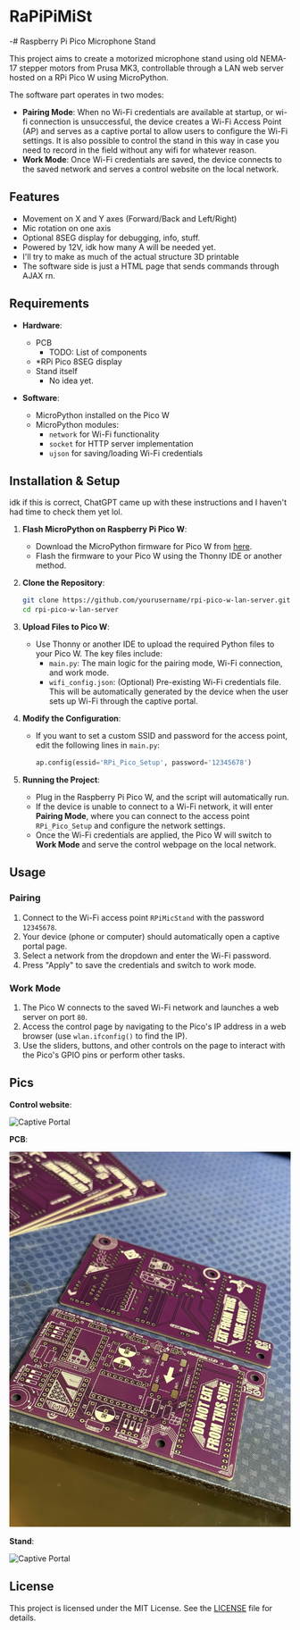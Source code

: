 # RaPiPiMiSt
-# Raspberry Pi Pico Microphone Stand

This project aims to create a motorized microphone stand using old NEMA-17 stepper motors from Prusa MK3, controllable through a LAN web server hosted on a RPi Pico W using MicroPython.

The software part operates in two modes:

- **Pairing Mode**: When no Wi-Fi credentials are available at startup, or wi-fi connection is unsuccessful, the device creates a Wi-Fi Access Point (AP) and serves as a captive portal to allow users to configure the Wi-Fi settings. It is also possible to control the stand in this way in case you need to record in the field without any wifi for whatever reason.
- **Work Mode**: Once Wi-Fi credentials are saved, the device connects to the saved network and serves a control website on the local network.

## Features
- Movement on X and Y axes (Forward/Back and Left/Right)
- Mic rotation on one axis
- Optional 8SEG display for debugging, info, stuff.
- Powered by 12V, idk how many A will be needed yet.
- I'll try to make as much of the actual structure 3D printable
- The software side is just a HTML page that sends commands through AJAX rn.

## Requirements

- **Hardware**:
  - PCB
    - TODO: List of components
  - \*RPi Pico 8SEG display
  - Stand itself
    - No idea yet.

- **Software**:
  - MicroPython installed on the Pico W
  - MicroPython modules:
    - `network` for Wi-Fi functionality
    - `socket` for HTTP server implementation
    - `ujson` for saving/loading Wi-Fi credentials

## Installation & Setup
idk if this is correct, ChatGPT came up with these instructions and I haven't had time to check them yet lol.

1. **Flash MicroPython on Raspberry Pi Pico W**:
    - Download the MicroPython firmware for Pico W from [here](https://micropython.org/download/rp2-pico-w/).
    - Flash the firmware to your Pico W using the Thonny IDE or another method.

2. **Clone the Repository**:
    ```bash
    git clone https://github.com/yourusername/rpi-pico-w-lan-server.git
    cd rpi-pico-w-lan-server
    ```

3. **Upload Files to Pico W**:
    - Use Thonny or another IDE to upload the required Python files to your Pico W. The key files include:
        - `main.py`: The main logic for the pairing mode, Wi-Fi connection, and work mode.
        - `wifi_config.json`: (Optional) Pre-existing Wi-Fi credentials file. This will be automatically generated by the device when the user sets up Wi-Fi through the captive portal.

4. **Modify the Configuration**:
    - If you want to set a custom SSID and password for the access point, edit the following lines in `main.py`:
      ```python
      ap.config(essid='RPi_Pico_Setup', password='12345678')
      ```

5. **Running the Project**:
    - Plug in the Raspberry Pi Pico W, and the script will automatically run.
    - If the device is unable to connect to a Wi-Fi network, it will enter **Pairing Mode**, where you can connect to the access point `RPi_Pico_Setup` and configure the network settings.
    - Once the Wi-Fi credentials are applied, the Pico W will switch to **Work Mode** and serve the control webpage on the local network.

## Usage

### Pairing

1. Connect to the Wi-Fi access point `RPiMicStand` with the password `12345678`.
2. Your device (phone or computer) should automatically open a captive portal page.
3. Select a network from the dropdown and enter the Wi-Fi password.
4. Press "Apply" to save the credentials and switch to work mode.

### Work Mode

1. The Pico W connects to the saved Wi-Fi network and launches a web server on port `80`.
2. Access the control page by navigating to the Pico's IP address in a web browser (use `wlan.ifconfig()` to find the IP).
3. Use the sliders, buttons, and other controls on the page to interact with the Pico's GPIO pins or perform other tasks.

## Pics

**Control website**:

![Captive Portal](./images/website.jpg)


**PCB**:

![PCB](./images/pcb.jpg)


**Stand**:

![Captive Portal](./images/stand.jpg)


## License

This project is licensed under the MIT License. See the [LICENSE](LICENSE) file for details.

